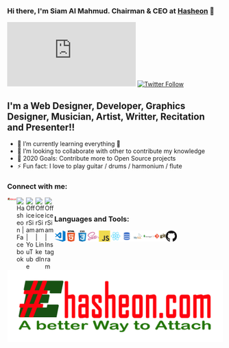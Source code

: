 ### Hi there, I'm Siam Al Mahmud. Chairman & CEO at [Hasheon][website] 👋

[![Website](https://img.shields.io/website?label=hasheon.com&style=for-the-badge&url=https%3A%2F%hasheon.com)](https://hasheon.com)
[![Twitter Follow](https://img.shields.io/twitter/follow/OfficerSiam?color=1DA1F2&logo=twitter&style=for-the-badge)](https://twitter.com/intent/follow?original_referer=https%3A%2F%2Fgithub.com%2FOfficerSiam&screen_name=OfficerSiam)

## I'm a Web Designer, Developer, Graphics Designer, Musician, Artist, Writter, Recitation and Presenter!!

- 🌱 I’m currently learning everything 🤣
- 👯 I’m looking to collaborate with other to contribute my knowledge
- 🥅 2020 Goals: Contribute more to Open Source projects
- ⚡ Fun fact: I love to  play guitar / drums / harmonium / flute

### Connect with me:

[<img align="left" alt="hasheon.com" width="22px" src="https://raw.githubusercontent.com/officersiam/officersiam/master/watermark5.png" />][website]
[<img align="left" alt="Hasheon | Facebook" width="22px" src="https://facebookbrand.com/wp-content/uploads/2019/04/f_logo_RGB-Hex-Blue_512.png?w=512&h=512" />][facebook]
[<img align="left" alt="OfficerSiam | YouTube" width="22px" src="https://www.gstatic.com/youtube/img/branding/youtubelogo/svg/youtubelogo.svg" />][youtube]
[<img align="left" alt="OfficerSiam | LinkedIn" width="22px" src="https://cdn.jsdelivr.net/npm/simple-icons@v3/icons/linkedin.svg" />][linkedin]
[<img align="left" alt="OfficerSiam | Instagram" width="22px" src="https://cdn.jsdelivr.net/npm/simple-icons@v3/icons/instagram.svg" />][instagram]

<br />

### Languages and Tools:

[<img align="left" alt="Visual Studio Code" width="26px" src="https://raw.githubusercontent.com/github/explore/80688e429a7d4ef2fca1e82350fe8e3517d3494d/topics/visual-studio-code/visual-studio-code.png" />][website]
[<img align="left" alt="HTML5" width="26px" src="https://raw.githubusercontent.com/github/explore/80688e429a7d4ef2fca1e82350fe8e3517d3494d/topics/html/html.png" />][website]
[<img align="left" alt="CSS3" width="26px" src="https://raw.githubusercontent.com/github/explore/80688e429a7d4ef2fca1e82350fe8e3517d3494d/topics/css/css.png" />][website]
[<img align="left" alt="Sass" width="26px" src="https://raw.githubusercontent.com/github/explore/80688e429a7d4ef2fca1e82350fe8e3517d3494d/topics/sass/sass.png" />][website]
[<img align="left" alt="JavaScript" width="26px" src="https://raw.githubusercontent.com/github/explore/80688e429a7d4ef2fca1e82350fe8e3517d3494d/topics/javascript/javascript.png" />][website]
[<img align="left" alt="React" width="26px" src="https://raw.githubusercontent.com/github/explore/80688e429a7d4ef2fca1e82350fe8e3517d3494d/topics/react/react.png" />][website]
[<img align="left" alt="SQL" width="26px" src="https://raw.githubusercontent.com/github/explore/80688e429a7d4ef2fca1e82350fe8e3517d3494d/topics/sql/sql.png" />][website]
[<img align="left" alt="MySQL" width="26px" src="https://raw.githubusercontent.com/github/explore/80688e429a7d4ef2fca1e82350fe8e3517d3494d/topics/mysql/mysql.png" />][website]
[<img align="left" alt="MongoDB" width="26px" src="https://raw.githubusercontent.com/github/explore/80688e429a7d4ef2fca1e82350fe8e3517d3494d/topics/mongodb/mongodb.png" />][website]
[<img align="left" alt="Git" width="26px" src="https://raw.githubusercontent.com/github/explore/80688e429a7d4ef2fca1e82350fe8e3517d3494d/topics/git/git.png" />][website]
[<img align="left" alt="GitHub" width="26px" src="https://raw.githubusercontent.com/github/explore/78df643247d429f6cc873026c0622819ad797942/topics/github/github.png" />][website]


<br />
<br />

[<img align="left" alt="GitHub" src="https://raw.githubusercontent.com/officersiam/officersiam/master/watermark5.png" />][website]

[website]: https://hasheon.com
[facebook]: https://facebook.com/Hasheon
[twitter]: https://twitter.com/OfficerSiam
[youtube]: https://youtube.com/SiamAlMahmud
[instagram]: https://instagram.com/OfficerSiam
[linkedin]: https://linkedin.com/in/SiamAlMahmud
